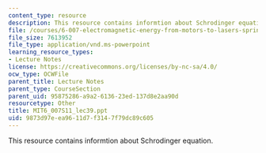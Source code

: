 ```yaml
---
content_type: resource
description: This resource contains informtion about Schrodinger equation.
file: /courses/6-007-electromagnetic-energy-from-motors-to-lasers-spring-2011/9873d97eea9611d7f3147f79dc89c605_MIT6_007S11_lec39.ppt
file_size: 7613952
file_type: application/vnd.ms-powerpoint
learning_resource_types:
- Lecture Notes
license: https://creativecommons.org/licenses/by-nc-sa/4.0/
ocw_type: OCWFile
parent_title: Lecture Notes
parent_type: CourseSection
parent_uid: 95875286-a9a2-6136-23ed-137d8e2aa90d
resourcetype: Other
title: MIT6_007S11_lec39.ppt
uid: 9873d97e-ea96-11d7-f314-7f79dc89c605
---
```

This resource contains informtion about Schrodinger equation.